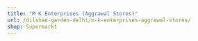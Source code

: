 ```yaml
---
title: "M K Enterprises (Aggrawal Stores)"
url: /dilshad-garden-delhi/m-k-enterprises-aggrawal-stores/
shop: Supermarkt
---
```

